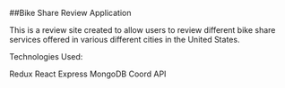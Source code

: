 ##Bike Share Review Application

This is a review site created to allow users to review different bike share services offered in various different cities in the United States.

Technologies Used:

Redux
React
Express
MongoDB
Coord API


